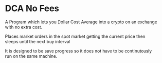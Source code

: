 # DCA No Fees

A Program which lets you Dollar Cost Average into a crypto on an exchange with no extra cost.

Places market orders in the spot market getting the current price then sleeps until the next buy interval

It is designed to be save progress so it does not have to be continutously run on the same machine.





